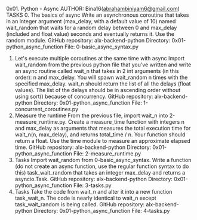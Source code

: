 0x01. Python - Async
AUTHOR: Bina16(abrahambiniyam6@gmail.com)
TASKS
0. The basics of async
Write an asynchronous coroutine that takes in an integer argument (max_delay, with a default value of 10) named wait_random that waits for a random delay between 0 and max_delay (included and float value) seconds and eventually returns it.
Use the random module.
GitHub repository: alx-backend-python
Directory: 0x01-python_async_function
File: 0-basic_async_syntax.py
1. Let's execute multiple coroutines at the same time with async
Import wait_random from the previous python file that you’ve written and write an async routine called wait_n that takes in 2 int arguments (in this order): n and max_delay. You will spawn wait_random n times with the specified max_delay.
wait_n should return the list of all the delays (float values). The list of the delays should be in ascending order without using sort() because of concurrency.
GitHub repository: alx-backend-python
Directory: 0x01-python_async_function
File: 1-concurrent_coroutines.py
2. Measure the runtime
From the previous file, import wait_n into 2-measure_runtime.py.
Create a measure_time function with integers n and max_delay as arguments that measures the total execution time for wait_n(n, max_delay), and returns total_time / n. Your function should return a float.
Use the time module to measure an approximate elapsed time.
GitHub repository: alx-backend-python
Directory: 0x01-python_async_function
File: 2-measure_runtime.py
3. Tasks
Import wait_random from 0-basic_async_syntax.
Write a function (do not create an async function, use the regular function syntax to do this) task_wait_random that takes an integer max_delay and returns a asyncio.Task.
GitHub repository: alx-backend-python
Directory: 0x01-python_async_function
File: 3-tasks.py
4. Tasks
Take the code from wait_n and alter it into a new function task_wait_n. The code is nearly identical to wait_n except task_wait_random is being called.
GitHub repository: alx-backend-python
Directory: 0x01-python_async_function
File: 4-tasks.py
